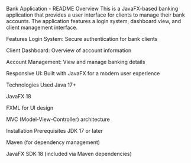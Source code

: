 Bank Application - README
Overview
This is a JavaFX-based banking application that provides a user interface for clients to manage their bank accounts. The application features a login system, dashboard view, and client management interface.

Features
Login System: Secure authentication for bank clients

Client Dashboard: Overview of account information

Account Management: View and manage banking details

Responsive UI: Built with JavaFX for a modern user experience

Technologies Used
Java 17+

JavaFX 18

FXML for UI design

MVC (Model-View-Controller) architecture

Installation
Prerequisites
JDK 17 or later

Maven (for dependency management)

JavaFX SDK 18 (included via Maven dependencies)
